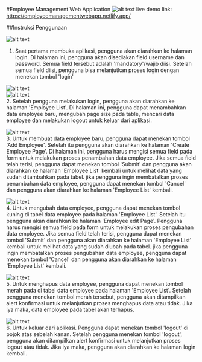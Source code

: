 #Employee Management Web Application
![alt text](https://i.ibb.co/G3gVBFh/Screen-Shot-2021-08-28-at-19-51-32.png)
live demo link: https://employeemanagementwebapp.netlify.app/

##Instruksi Penggunaan<br />

![alt text](https://i.ibb.co/6gpqvtY/Screen-Shot-2021-08-28-at-19-52-28.png)<br />
1. Saat pertama membuka aplikasi, pengguna akan diarahkan ke halaman login. Di halaman ini, pengguna akan disediakan field username dan password. Semua field tersebut adalah 'mandatory'/wajib diisi. Setelah semua field diisi, pengguna bisa melanjutkan proses login dengan menekan tombol 'login'

![alt text](https://i.ibb.co/G3gVBFh/Screen-Shot-2021-08-28-at-19-51-32.png)<br />
![alt text](https://i.ibb.co/9tz7Tj1/Screen-Shot-2021-08-28-at-19-52-02.png)<br />
2. Setelah pengguna melakukan login, pengguna akan diarahkan ke halaman 'Employee List'. Di halaman ini, pengguna dapat menambahkan data employee baru, mengubah page size pada table, mencari data employee dan melakukan logout untuk keluar dari aplikasi.

![alt text](https://i.ibb.co/RCgjh7W/Screen-Shot-2021-08-29-at-05-15-10.png)<br />
3. Untuk membuat data employee baru, pengguna dapat menekan tombol 'Add Employee'. Setelah itu pengguna akan diarahkan ke halaman 'Create Employee Page'. Di halaman ini, pengguna harus mengisi semua field pada form untuk melakukan proses penambahan data employee. Jika semua field telah terisi, pengguna dapat menekan tombol 'Submit' dan pengguna akan diarahkan ke halaman 'Employee List' kembali untuk melihat data yang sudah ditambahkan pada tabel. jika pengguna ingin membatalkan proses penambahan data employee, pengguna dapat menekan tombol 'Cancel' dan pengguna akan diarahkan ke halaman 'Employee List' kembali.

![alt text](https://i.ibb.co/4PGQbX2/Screen-Shot-2021-08-29-at-05-15-28.png)<br />
4. Untuk mengubah data employee, pengguna dapat menekan tombol kuning di tabel data employee pada halaman 'Employee List'. Setelah itu pengguna akan diarahkan ke halaman 'Employee edit Page'. Pengguna harus mengisi semua field pada form untuk melakukan proses pengubahan data employee. Jika semua field telah terisi, pengguna dapat menekan tombol 'Submit' dan pengguna akan diarahkan ke halaman 'Employee List' kembali untuk melihat data yang sudah diubah pada tabel. jika pengguna ingin membatalkan proses pengubahan data employee, pengguna dapat menekan tombol 'Cancel' dan pengguna akan diarahkan ke halaman 'Employee List' kembali.

![alt text](https://i.ibb.co/3SzCtxj/Screen-Shot-2021-08-28-at-20-34-57.png)<br />
5. Untuk menghapus data employee, pengguna dapat menekan tombol merah pada di tabel data employee pada halaman 'Employee List'. Setelah pengguna menekan tombol merah tersebut, pengguna akan ditampilkan alert konfirmasi untuk melanjutkan proses menghapus data atau tidak. Jika iya maka, data employee pada tabel akan terhapus.

![alt text](https://i.ibb.co/GWjCpm3/Screen-Shot-2021-08-29-at-05-27-28.png)<br />
6. Untuk keluar dari aplikasi. Pengguna dapat menekan tombol 'logout' di pojok atas sebelah kanan. Setelah pengguna menekan tombol 'logout', pengguna akan ditampilkan alert konfirmasi untuk melanjutkan proses logout atau tidak. Jika iya maka, pengguna akan diarahkan ke halaman login kembali.
